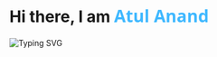 <!-- <span style="font-family: Open Sans; font-weight: 700; font-size: 30px;">Hi there, I am <span style=" color: #3FB8FF;">Atul Anand</span></span> -->

# Hi there, I am <span style="font-family: Open Sans; font-weight: 700; font-size: 30px; color: #3FB8FF;">Atul Anand</span>

<img src="https://readme-typing-svg.demolab.com?font=Open+Sans&weight=700&size=30&duration=2000&pause=50&color=3FB8FF&width=700&lines=Software+Engineer;Full+Stack+Development;Cloud+%26+DevOps" alt="Typing SVG" />
<br/>
